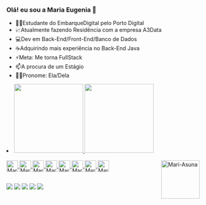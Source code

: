 ### Olá! eu sou a Maria Eugenia 👋

- 👩‍🎓Estudante do EmbarqueDigital pelo Porto Digital
- 📈Atualmente fazendo Residência com a empresa A3Data
- 💻Dev em Back-End/Front-End/Banco de Dados
- ☕Adquirindo mais experiência no Back-End Java
- ⚡Meta: Me torna FullStack
- 📫A procura de um Estágio
- 💁‍♀️Pronome: Ela/Dela
<div>
 <li>
<a href="http://github.com/MariEugenia">
<img height="180cm" src="https://github-readme-stats.vercel.app/api?username=MariEugenia&show_icons=true&theme=jolly&include_all_commits=true&count_private=true"/>
<img height="180cm" src="https://github-readme-stats.vercel.app/api/top-langs/?username=MariEugenia&layout=compact&langs_count=16&theme=jolly"/>
 </li>
</div>

<div style="display: inline_block"><br>
<img align="center" alt="Mari-Git"  height="30" whidth="40" src="https://cdn.jsdelivr.net/gh/devicons/devicon/icons/git/git-original.svg" />
<img align="center" alt="Mari-GitHub"  height="30" whidth="40" src="https://cdn.jsdelivr.net/gh/devicons/devicon/icons/github/github-original.svg" />
<img align="center" alt="Mari-HTML"  height="30" whidth="40" src="https://cdn.jsdelivr.net/gh/devicons/devicon/icons/html5/html5-original.svg" />
<img align="center" alt="Mari-CSS"  height="30" whidth="40"  src="https://cdn.jsdelivr.net/gh/devicons/devicon/icons/css3/css3-original.svg" />       
<img align="center" alt="Mari-Java"  height="30" whidth="40" src="https://cdn.jsdelivr.net/gh/devicons/devicon/icons/java/java-original.svg" />        
<img align="center" alt="Mari-MySQL"  height="30" whidth="40" src="https://cdn.jsdelivr.net/gh/devicons/devicon/icons/mysql/mysql-original.svg" />
<img align="center" alt="Mari-C"  height="30" whidth="40"  src="https://cdn.jsdelivr.net/gh/devicons/devicon/icons/c/c-original.svg" />   
<img align="center" alt="Mari-Canva"  height="30" whidth="40"  src="https://cdn.jsdelivr.net/gh/devicons/devicon/icons/canva/canva-original.svg" />
<img align="right" alt="Mari-Asuna" height="100"src="https://user-images.githubusercontent.com/101273165/228703015-c4ad7478-1540-4c57-84be-dab17e8e45ab.gif">
</div>     

 ##
 <div>
 <a href="https://www.linkedin.com/in/maria-eugenia-98a6a91ab" target="_blank"><img src="https://img.shields.io/badge/LinkedIn-0077B5?style=for-the-badge&logo=linkedin&logoColor=white" target="_blank"></a>
 <a href="https://instagram.com/mary_eugenia_rd?igshid=YmMyMTA2M2Y=" target="_blank"><img src="https://img.shields.io/badge/Instagram-E4405F?style=for-the-badge&logo=instagram&logoColor=white" target="_blank"></a>
 <a href="https://twitter.com/maria_11012" target="_blank"><img src="https://img.shields.io/badge/Twitter-1DA1F2?style=for-the-badge&logo=twitter&logoColor=white" target="_blank"></a>
 <a href="LunaFreyja#8656" target="_blank"><img src="https://img.shields.io/badge/Discord-7289DA?style=for-the-badge&logo=discord&logoColor=white" target="_blank"></a>
 <a href="mariaeugeniarsilva00@gmail.com" target="_blank"><img src="https://img.shields.io/badge/Gmail-D14836?style=for-the-badge&logo=gmail&logoColor=white" target="_blank"></a>
 </div>
 
